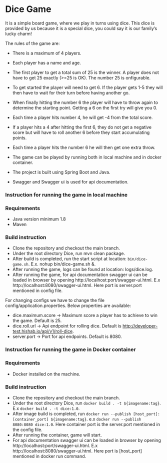 # Dice Game
It is a simple board game, where we play in turns using dice. This dice is
provided by us because it is a special dice, you could say it is our family’s
lucky charm!

The rules of the game are:
* There is a maximum of 4 players.
* Each player has a name and age.
* The first player to get a total sum of 25 is the winner. A player does
not have to get 25 exactly (>=25 is OK). The number 25 is onfigurable.
* To get started the player will need to get 6. If the player gets 1-5 they
will then have to wait for their turn before having another go.
* When finally hitting the number 6 the player will have to throw again
to determine the starting point. Getting a 6 on the first try will give you 0.
* Each time a player hits number 4, he will get -4 from the total score.
* If a player hits a 4 after hitting the first 6, they do not get a negative
score but will have to roll another 6 before they start accumulating points.
* Each time a player hits the number 6 he will then get one extra throw.

* The game can be played by running both in local machine and in docker container.
* The project is built using Spring Boot and Java. 
* Swagger and Swagger ui is used for api documentation.

### Instruction for running the game in local machine ###
### Requirements ###
* Java version minimum 1.8
* Maven

### Build instruction ##
* Clone the repository and checkout the main branch.
* Under the root directory Dice, run mvn clean package.
* After build is completed, run the start script at location: `bin/dice-game.sh`. E.x. nohup bin/dice-game.sh &.
* After running the game, logs can be found at location: logs/dice.log.
* After running the game, for api documentation swagger ui can be loaded in browser by opening http://localhost:port/swagger-ui.html. E.x http://localhost:8080/swagger-ui.html. Here port is server.port mentioned in config file.

For changing configs we have to change the file config/application.properties.
Below properties are available:
* dice.maximum.score -> Maximum score a player has to achieve to win the game. Default is 25.
* dice.roll.url -> Api endpoint for rolling dice. Default is http://developer-test.hishab.io/api/v1/roll-dice.
* server.port -> Port for api endpoints. Default is 8080.

### Instruction for running the game in Docker container ###
### Requirements ###
* Docker installed on the machine.

### Build instruction ##
* Clone the repository and checkout the main branch.
* Under the root directory Dice, run `docker build . -t ${imagename:tag}`. E.x `docker build . -t dice:1.0`.
* After image build is completed, run `docker run --publish [host_port]:[container_port] ${imagename:tag}`. e.x  `docker run --publish 8080:8080 dice:1.0`. Here container port is the server.port mentioned in the config file.
* After running the container, game will start.
* For api documentation swagger ui can be loaded in browser by opening http://localhost:port/swagger-ui.html. E.x http://localhost:8080/swagger-ui.html. Here port is [host_port] mentioned in docker run command.

